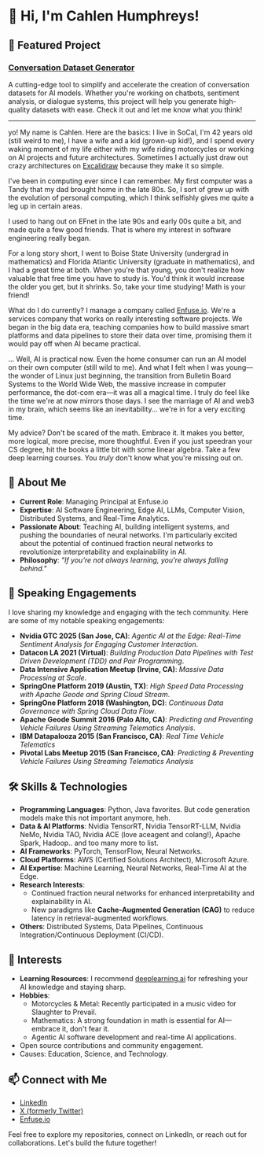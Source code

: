 # 👋 Hi, I'm Cahlen Humphreys!

## 🚀 **Featured Project**
### [Conversation Dataset Generator](https://cahlen.github.io/conversation-dataset-generator/)
A cutting-edge tool to simplify and accelerate the creation of conversation datasets for AI models. Whether you're working on chatbots, sentiment analysis, or dialogue systems, this project will help you generate high-quality datasets with ease. Check it out and let me know what you think!

---

yo! My name is Cahlen. Here are the basics: I live in SoCal, I'm 42 years old (still weird to me), I have a wife and a kid (grown-up kid!), and I spend every waking moment of my life either with my wife riding motorcycles or working on AI projects and future architectures. Sometimes I actually just draw out crazy architectures on [Excalidraw](https://excalidraw.com/) because they make it so simple. 

I've been in computing ever since I can remember. My first computer was a Tandy that my dad brought home in the late 80s. So, I sort of grew up with the evolution of personal computing, which I think selfishly gives me quite a leg up in certain areas. 

I used to hang out on EFnet in the late 90s and early 00s quite a bit, and made quite a few good friends. That is where my interest in software engineering really began.

For a long story short, I went to Boise State University (undergrad in mathematics) and Florida Atlantic University (graduate in mathematics), and I had a great time at both. When you're that young, you don't realize how valuable that free time you have to study is. You'd think it would increase the older you get, but it shrinks. So, take your time studying! Math is your friend!

What do I do currently? I manage a company called [Enfuse.io](https://enfuse.io). We're a services company that works on really interesting software projects. We began in the big data era, teaching companies how to build massive smart platforms and data pipelines to store their data over time, promising them it would pay off when AI became practical.

... Well, AI is practical now. Even the home consumer can run an AI model on their own computer (still wild to me). And what I felt when I was young—the wonder of Linux just beginning, the transition from Bulletin Board Systems to the World Wide Web, the massive increase in computer performance, the dot-com era—it was all a magical time. I truly do feel like the time we're at now mirrors those days. I see the marriage of AI and web3 in my brain, which seems like an inevitability... we're in for a very exciting time.

My advice? Don't be scared of the math. Embrace it. It makes you better, more logical, more precise, more thoughtful. Even if you just speedran your CS degree, hit the books a little bit with some linear algebra. Take a few deep learning courses. You *truly* don't know what you're missing out on.

## 🚀 About Me
- **Current Role**: Managing Principal at Enfuse.io
- **Expertise**: AI Software Engineering, Edge AI, LLMs, Computer Vision, Distributed Systems, and Real-Time Analytics.
- **Passionate About**: Teaching AI, building intelligent systems, and pushing the boundaries of neural networks. I'm particularly excited about the potential of continued fraction neural networks to revolutionize interpretability and explainability in AI.
- **Philosophy**: *"If you're not always learning, you're always falling behind."*

## 🎤 Speaking Engagements
I love sharing my knowledge and engaging with the tech community. Here are some of my notable speaking engagements:
- **Nvidia GTC 2025 (San Jose, CA)**: *Agentic AI at the Edge: Real-Time Sentiment Analysis for Engaging Customer Interaction*.
- **Datacon LA 2021 (Virtual)**: *Building Production Data Pipelines with Test Driven Development (TDD) and Pair Programming*.
- **Data Intensive Application Meetup (Irvine, CA)**: *Massive Data Processing at Scale*.
- **SpringOne Platform 2019 (Austin, TX)**: *High Speed Data Processing with Apache Geode and Spring Cloud Stream*.
- **SpringOne Platform 2018 (Washington, DC)**: *Continuous Data Governance with Spring Cloud Data Flow*.
- **Apache Geode Summit 2016 (Palo Alto, CA)**: *Predicting and Preventing Vehicle Failures Using Streaming Telematics Analysis*.
- **IBM Datapalooza 2015 (San Francisco, CA)**: *Real Time Vehicle Telematics*
- **Pivotal Labs Meetup 2015 (San Francisco, CA)**: *Predicting & Preventing Vehicle Failures Using Streaming Telematics Analysis*

## 🛠️ Skills & Technologies
- **Programming Languages**: Python, Java favorites. But code generation models make this not important anymore, heh.
- **Data & AI Platforms**: Nvidia TensorRT, Nvidia TensorRT-LLM, Nvidia NeMo, Nvidia TAO, Nvidia ACE (love aceagent and colang!), Apache Spark, Hadoop.. and too many more to list.
- **AI Frameworks**: PyTorch, TensorFlow, Neural Networks.
- **Cloud Platforms**: AWS (Certified Solutions Architect), Microsoft Azure.
- **AI Expertise**: Machine Learning, Neural Networks, Real-Time AI at the Edge.
- **Research Interests**:
  - Continued fraction neural networks for enhanced interpretability and explainability in AI.
  - New paradigms like **Cache-Augmented Generation (CAG)** to reduce latency in retrieval-augmented workflows.
- **Others**: Distributed Systems, Data Pipelines, Continuous Integration/Continuous Deployment (CI/CD).

## 🌱 Interests
- **Learning Resources**: I recommend [deeplearning.ai](https://deeplearning.ai) for refreshing your AI knowledge and staying sharp.
- **Hobbies**:
  - Motorcycles & Metal: Recently participated in a music video for Slaughter to Prevail.
  - Mathematics: A strong foundation in math is essential for AI—embrace it, don't fear it.
  - Agentic AI software development and real-time AI applications.
- Open source contributions and community engagement.
- Causes: Education, Science, and Technology.

## 📫 Connect with Me
- [LinkedIn](https://www.linkedin.com/in/cahlenhu)
- [X (formerly Twitter)](https://x.com/cahlenhumphreys)
- [Enfuse.io](https://www.enfuse.io)

Feel free to explore my repositories, connect on LinkedIn, or reach out for collaborations. Let's build the future together!
